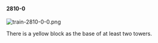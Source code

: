 #### 2810-0
![train-2810-0-0.png](https://github.com/lil-lab/nlvr/raw/master/nlvr/train/images/38/train-2810-0-0.png "train-2810-0-0.png")

There is a yellow block as the base of at least two towers.